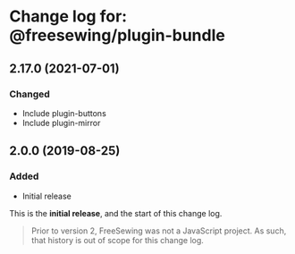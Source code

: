 # Change log for: @freesewing/plugin-bundle


## 2.17.0 (2021-07-01)

### Changed

 - Include plugin-buttons
 - Include plugin-mirror

## 2.0.0 (2019-08-25)

### Added

 - Initial release


This is the **initial release**, and the start of this change log.

> Prior to version 2, FreeSewing was not a JavaScript project.
> As such, that history is out of scope for this change log.

